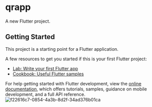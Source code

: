 # qrapp

A new Flutter project.

## Getting Started

This project is a starting point for a Flutter application.

A few resources to get you started if this is your first Flutter project:

- [Lab: Write your first Flutter app](https://docs.flutter.dev/get-started/codelab)
- [Cookbook: Useful Flutter samples](https://docs.flutter.dev/cookbook)

For help getting started with Flutter development, view the
[online documentation](https://docs.flutter.dev/), which offers tutorials,
samples, guidance on mobile development, and a full API reference.
![f22616c7-0854-4a3b-8d2f-34ad376b01ca](https://user-images.githubusercontent.com/49067300/220565944-65b7b24c-2234-452c-985a-ebbbfded8953.png)
